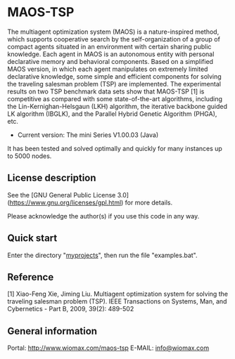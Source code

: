 MAOS-TSP
========

The multiagent optimization system (MAOS) is a nature-inspired method, which supports cooperative search by the self-organization of a group of compact agents situated in an environment with certain sharing public knowledge. Each agent in MAOS is an autonomous entity with personal declarative memory and behavioral components. Based on a simplified MAOS version, in which each agent manipulates on extremely limited declarative knowledge, some simple and efficient components for solving the traveling salesman problem (TSP) are implemented. The experimental results on two TSP benchmark data sets show that MAOS-TSP [1] is competitive as compared with some state-of-the-art algorithms, including the Lin-Kernighan-Helsgaun (LKH) algorithm, the iterative backbone guided LK algorithm (IBGLK), and the Parallel Hybrid Genetic Algorithm (PHGA), etc.

- Current version: The mini Series V1.00.03 (Java)

It has been tested and solved optimally and quickly for many instances up to 5000 nodes.

License description
-------------------

See the [GNU General Public License 3.0] (https://www.gnu.org/licenses/gpl.html) for more details.

Please acknowledge the author(s) if you use this code in any way.

Quick start
-----------

Enter the directory "[myprojects](https://github.com/wiomax/MAOS-TSP/tree/master/myprojects)", then run the file "examples.bat".

Reference
---------

[1] Xiao-Feng Xie, Jiming Liu. Multiagent optimization system for solving the traveling salesman problem (TSP). IEEE Transactions on Systems, Man, and Cybernetics - Part B, 2009, 39(2): 489-502 

General information
-------------------

Portal: http://www.wiomax.com/maos-tsp
E-MAIL: info@wiomax.com
